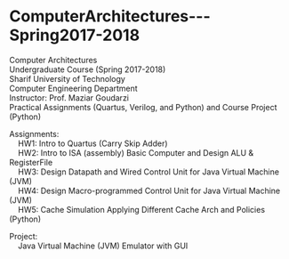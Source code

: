 # ComputerArchitectures---Spring2017-2018
Computer Architectures <br />
Undergraduate Course (Spring 2017-2018) <br />
Sharif University of Technology <br />
Computer Engineering Department <br />
Instructor: Prof. ‪Maziar Goudarzi‬ <br />
Practical Assignments (Quartus, Verilog, and Python) and Course Project (Python) <br />

Assignments: <br /> 
    HW1: Intro to Quartus (Carry Skip Adder) <br />
    HW2: Intro to ISA (assembly) Basic Computer and Design ALU & RegisterFile <br />
    HW3: Design Datapath and Wired Control Unit for Java Virtual Machine (JVM)<br />
    HW4: Design Macro-programmed Control Unit for Java Virtual Machine (JVM) <br />
    HW5: Cache Simulation Applying Different Cache Arch and Policies (Python) <br />

Project: <br />
    Java Virtual Machine (JVM) Emulator with GUI